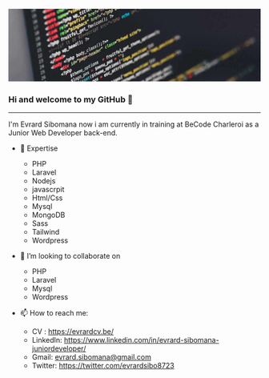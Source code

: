 ![Preview](developpeur-web.jpg)
### Hi and welcome to my GitHub 👋
<hr>

I'm Evrard Sibomana now i am currently in training at BeCode Charleroi as a Junior Web Developer back-end.


- 🔭 Expertise
  * PHP
  * Laravel
  * Nodejs
  * javascrpit
  * Html/Css
  * Mysql
  * MongoDB
  * Sass
  * Tailwind
  * Wordpress
  
- 👯 I’m looking to collaborate on
    * PHP
    * Laravel
    * Mysql
    * Wordpress
    
- 📫 How to reach me:
    * CV : https://evrardcv.be/ 
    * LinkedIn: https://www.linkedin.com/in/evrard-sibomana-juniordeveloper/
    * Gmail: evrard.sibomana@gmail.com
    * Twitter: https://twitter.com/evrardsibo8723



